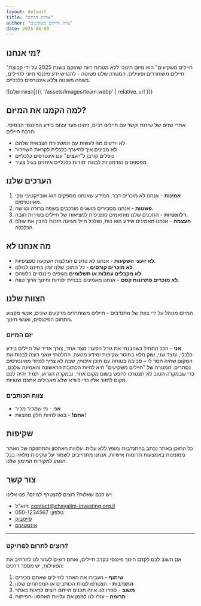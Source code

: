```yaml
---
layout: default
title: "אודות המיזם"
author: "צוות חיילים משקיעים"
date: 2025-06-09
---
```


## מי אנחנו?

"חיילים משקיעים" הוא מיזם חינוכי ללא מטרות רווח שהוקם בשנת 2025 על ידי קבוצת חיילים משוחררים ופעילים. המטרה שלנו פשוטה - להנגיש ידע פיננסי חיוני לחיילים, בשפה פשוטה וללא אינטרסים כלכליים.

![הצוות שלנו]({{ '/assets/images/team.webp' | relative_url }})
## למה הקמנו את המיזם?

אחרי שנים של שירות וקשר עם חיילים רבים, זיהינו פער עצום בידע הפיננסי הבסיסי. הרבה חיילים:

- לא יודעים מה לעשות עם המשכורת הצבאית שלהם
- לא מבינים איך להיערך כלכלית לקראת השחרור
- נופלים קורבן ל"יועצים" עם אינטרסים כלכליים
- מפספסים הזדמנויות לבנות יסודות כלכליים איתנים בגיל צעיר

## הערכים שלנו

1. **אמינות** - אנחנו לא מוכרים דבר. המידע שאנחנו מספקים הוא אובייקטיבי ונקי מאינטרסים.
2. **פשטות** - אנחנו מסבירים מושגים מורכבים בשפה ברורה ונגישה.
3. **רלוונטיות** - התכנים שלנו מותאמים ספציפית למציאות של חיילים בשירות חובה.
4. **העצמה** - אנחנו מאמינים שידע הוא כוח, ושלכל חייל מגיעה הזכות להבין את עולם הכלכלה.

## מה אנחנו לא

- **לא יועצי השקעות** - אנחנו לא נותנים המלצות השקעה ספציפיות.
- **לא מוכרים קורסים** - כל התוכן שלנו זמין בחינם לכולם.
- **לא מקבלים עמלות או תשלומים** מגופים פיננסיים כלשהם.
- **לא מוכרים פתרונות קסם** - אנחנו מאמינים בבניית יסודות וחינוך ארוך טווח.

## הצוות שלנו

המיזם מנוהל על ידי צוות של מתנדבים - חיילים משוחררים מרקעים שונים, אנשי מקצוע מתחום הפיננסים, ואנשי חינוך.

### יזם המיזם

**אני** -     הכל התחיל כשהבנתי את גודל הפער: מצד אחד, צורך אדיר של חיילים בידע כלכלי, ומצד שני, שוק מלא בחוסר שקיפות ומידע מטעה. החלטתי שאני רוצה לבנות את המקום שהיה חסר לי – סביבה בטוחה עם תוכן איכותי, שבה לא צריך לפחד מאינטרסים נסתרים. המטרה של "חיילים משקיעים" היא להיות הכתובת הראשונה והאמינה שלכם, כדי שבמקרה הטוב לא תצטרכו לחפש בשום מקום אחר, ובמקרה הגרוע, תמיד יהיה לכם מקום לחזור אליו כדי לוודא שלא מאכילים אתכם שטויות.



### צוות הכותבים

- **אני** - מי שמכיר מכיר
- **אתם!** - בואו להיות חלק מהצוות!


## שקיפות

כל התוכן באתר נכתב בהתנדבות ומופץ ללא עלות. עלויות האחסון והתחזוקה של האתר ממומנות באמצעות תרומות אישיות. אנחנו מתחייבים לשמור על שקיפות מלאה בכל הנוגע למקורות המימון שלנו.

## צור קשר

יש לכם שאלות? רוצים להצטרף למיזם? פנו אלינו:

- דוא"ל: contact@chayalim-investing.org.il
- טלפון: 050-1234567
- [פייסבוק](https://www.facebook.com)
- [אינסטגרם](https://www.instagram.com)

---
### רוצים לתרום לפרויקט?

אם חשוב לכם לקדם חינוך פיננסי בקרב חיילים, ואתם רוצים לעזור לנו להרחיב את הפעילות, יש מספר דרכים:

1. **שיתוף** - העבירו את האתר לחיילים שאתם מכירים
2. **התנדבות** - הצטרפו לצוות הכותבים או המפתחים שלנו
3. **משוב** - ספרו לנו איזה תכנים הייתם רוצים לראות באתר
4. **תרומה** - עזרו לנו לממן את עלויות האחסון והפיתוח
